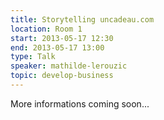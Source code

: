 ```yaml
---
title: Storytelling uncadeau.com
location: Room 1
start: 2013-05-17 12:30
end: 2013-05-17 13:00
type: Talk
speaker: mathilde-lerouzic
topic: develop-business
---
```


More informations coming soon...